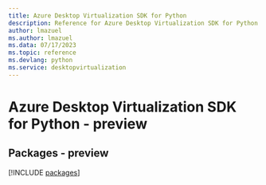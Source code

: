```yaml
---
title: Azure Desktop Virtualization SDK for Python
description: Reference for Azure Desktop Virtualization SDK for Python
author: lmazuel
ms.author: lmazuel
ms.data: 07/17/2023
ms.topic: reference
ms.devlang: python
ms.service: desktopvirtualization
---
```

# Azure Desktop Virtualization SDK for Python - preview
## Packages - preview
[!INCLUDE [packages](desktop-virtualization-index.md)]